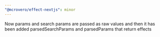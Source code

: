 ```yaml
---
"@mcrovero/effect-nextjs": minor
---
```


Now params and search params are passed as raw values and then it has been added parsedSearchParams and parsedParams that return effects
